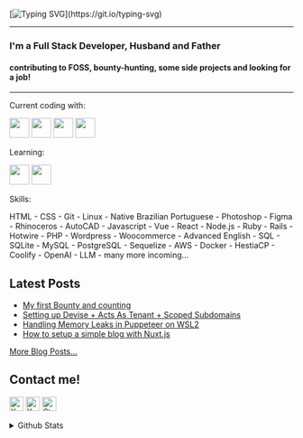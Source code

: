[![Typing SVG](https://readme-typing-svg.demolab.com?font=Fira+Mono&weight=900&size=32&pause=1000&color=00F706&random=false&width=435&lines=Hey%2C+there!;Thanks+for+visiting!)](https://git.io/typing-svg)

---

### I'm a Full Stack Developer, Husband and Father

#### contributing to FOSS, bounty-hunting, some side projects and looking for a job!

---

Current coding with:

<img src="https://img.shields.io/badge/Laravel-black?logo=laravel" height="35px" /> <img src="https://img.shields.io/badge/Rails-black?logo=rubyonrails&logoColor=darkred" height="35px" /> <img src="https://img.shields.io/badge/Vue-black?logo=vuedotjs" height="35px" /> <img src="https://img.shields.io/badge/Hotwire-black?logo=hotwire" height="35px" />

Learning:

<img src="https://img.shields.io/badge/Rust-black?logo=rust" height="35px" /> <img src="https://img.shields.io/badge/React-black?logo=react" height="35px" />

Skills:


HTML - CSS - Git - Linux - Native Brazilian Portuguese - Photoshop - Figma - Rhinoceros - AutoCAD - Javascript - Vue - React - Node.js - Ruby - Rails - Hotwire - PHP - Wordpress - Woocommerce - Advanced English - SQL - SQLite - MySQL - PostgreSQL - Sequelize - AWS - Docker - HestiaCP - Coolify - OpenAI - LLM - many more incoming...


## Latest Posts

<!-- START POSTS -->
- [My first Bounty and counting](https://luanestradioto.com/blog/my-first-bounty-and-counting-copy)
- [Setting up Devise + Acts As Tenant + Scoped Subdomains](https://luanestradioto.com/blog/setting-up-devise-acts-as-tenant-scoped-subdomains)
- [Handling Memory Leaks in Puppeteer on WSL2](https://luanestradioto.com/blog/handling-memory-leaks-in-puppeteer-on-wsl2)
- [How to setup a simple blog with Nuxt.js](https://luanestradioto.com/blog/how-to-setup-a-simple-blog-with-nuxtjs)
<!-- END POSTS -->

[More Blog Posts...](https://luanestradioto.com/blog)

## Contact me!
[<img src="https://img.shields.io/badge/email-282C34?logo=gmail&logoColor=white&style=for-the-badge" alt="X.com logo" title="X.com" height="25" target="_blank" />](mailto:luanestradioto@gmail.com)
[<img src="https://img.shields.io/badge/X.com-282C34?logo=x&logoColor=white&style=for-the-badge" alt="X.com logo" title="X.com" height="25" target="_blank" />](https://x.com/EstradiotoLuan)
[<img src="https://img.shields.io/badge/Stack%20Overflow-282C34?logo=stackoverflow&logoColor=FE7A16&style=for-the-badge" alt="Stack Overflow logo" title="Stack Overflow" height="25" target="_blank" />](https://stackoverflow.com/users/19746527/lestra)
<details>
<summary>Github Stats</summary>

![Lestra's GitHub stats](https://github-readme-stats.vercel.app/api?username=lestradioto&show_icons=true&theme=tokyonight)

</details>